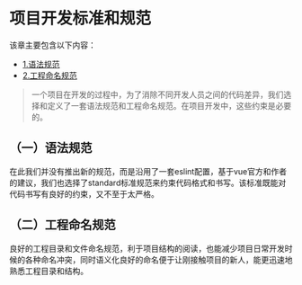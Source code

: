 # 项目开发标准和规范

该章主要包含以下内容：

- [1.语法规范](Article-4_1.md)
- [2.工程命名规范](Article-4_2.md)

> 一个项目在开发的过程中，为了消除不同开发人员之间的代码差异，我们选择和定义了一套语法规范和工程命名规范。在项目开发中，这些约束是必要的。

## （一）语法规范

在此我们并没有推出新的规范，而是沿用了一套eslint配置，基于vue官方和作者的建议，我们也选择了standard标准规范来约束代码格式和书写。该标准既能对代码书写有良好的约束，又不至于太严格。

## （二）工程命名规范

良好的工程目录和文件命名规范，利于项目结构的阅读，也能减少项目日常开发时候的各种命名冲突，同时语义化良好的命名便于让刚接触项目的新人，能更迅速地熟悉工程目录和结构。
